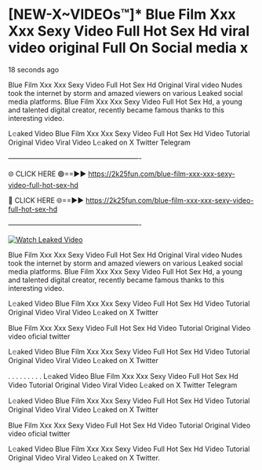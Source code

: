 # [NEW-X~VIDEOs™]* Blue Film Xxx Xxx Sexy Video Full Hot Sex Hd viral video original Full On Social media x

18 seconds ago

Blue Film Xxx Xxx Sexy Video Full Hot Sex Hd Original Viral video Nudes took the internet by storm and amazed viewers on various Leaked social media platforms. Blue Film Xxx Xxx Sexy Video Full Hot Sex Hd, a young and talented digital creator, recently became famous thanks to this interesting video.

L𝚎aked Video Blue Film Xxx Xxx Sexy Video Full Hot Sex Hd Video Tutorial Original Video Viral Video L𝚎aked on X Twitter Telegram

———————————————————-

🌐 CLICK HERE 🟢==►► https://2k25fun.com/blue-film-xxx-xxx-sexy-video-full-hot-sex-hd

🔴 CLICK HERE 🌐==►► https://2k25fun.com/blue-film-xxx-xxx-sexy-video-full-hot-sex-hd

———————————————————-

[![Watch Leaked Video](https://miro.medium.com/v2/resize:fit:828/format:webp/1*cilzJN44JGOrTw9NJCrNHA.gif "Watch Leaked Video")](https://2k25fun.com/blue-film-xxx-xxx-sexy-video-full-hot-sex-hd)

Blue Film Xxx Xxx Sexy Video Full Hot Sex Hd Original Viral video Nudes took the internet by storm and amazed viewers on various Leaked social media platforms. Blue Film Xxx Xxx Sexy Video Full Hot Sex Hd, a young and talented digital creator, recently became famous thanks to this interesting video.

L𝚎aked Video Blue Film Xxx Xxx Sexy Video Full Hot Sex Hd Video Tutorial Original Video Viral Video L𝚎aked on X Twitter

Blue Film Xxx Xxx Sexy Video Full Hot Sex Hd Video Tutorial Original Video video oficial twitter

L𝚎aked Video Blue Film Xxx Xxx Sexy Video Full Hot Sex Hd Video Tutorial Original Video Viral Video L𝚎aked on X Twitter

. . . . . . . . . L𝚎aked Video Blue Film Xxx Xxx Sexy Video Full Hot Sex Hd Video Tutorial Original Video Viral Video L𝚎aked on X Twitter Telegram

L𝚎aked Video Blue Film Xxx Xxx Sexy Video Full Hot Sex Hd Video Tutorial Original Video Viral Video L𝚎aked on X Twitter

Blue Film Xxx Xxx Sexy Video Full Hot Sex Hd Video Tutorial Original Video video oficial twitter

L𝚎aked Video Blue Film Xxx Xxx Sexy Video Full Hot Sex Hd Video Tutorial Original Video Viral Video L𝚎aked on X Twitter.
